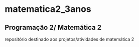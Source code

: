 # matematica2_3anos

## Programação 2/ Matemática 2
repositório destinado aos projetos/atividades de matemática 2
